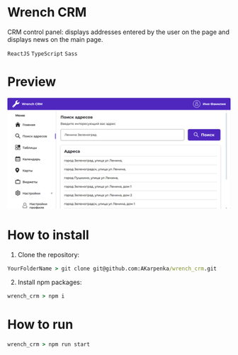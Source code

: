 # Wrench CRM
CRM control panel: displays addresses entered by the user on the page and displays news on the main page.

`ReactJS` `TypeScript` `Sass`

# Preview 
<p align="center">
  <img src="public/main.png" width="700"/>
</p>

# How to install 
1. Clone the repository:
```cmd
YourFolderName > git clone git@github.com:AKarpenka/wrench_crm.git
```

2. Install npm packages:
```cmd
wrench_crm > npm i
```

# How to run 
```cmd
wrench_crm > npm run start
```
